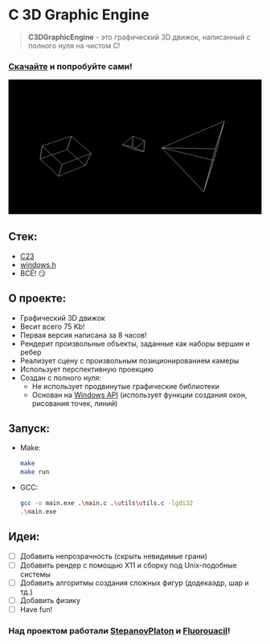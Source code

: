 # C 3D Graphic Engine
> **C3DGraphicEngine** - это графический 3D движок, написанный с полного нуля на чистом С!
### [Скачайте](https://github.com/StepanovPlaton/C3DGraphicEngine/raw/refs/heads/main/builds/v0.11.exe) и попробуйте сами!

![](./screenshots/demo_render.gif)


## Стек:
- [C23](https://ru.wikipedia.org/wiki/C23)
- [windows.h](https://ru.wikipedia.org/wiki/Windows.h)
- ВСЁ! :smirk:

## О проекте:
- Графический 3D движок 
- Весит всего 75 Kb!
- Первая версия написана за 8 часов!
- Рендерит произвольные объекты, заданные как наборы вершин и ребер
- Реализует сцену с произвольным позиционированием камеры
- Использует перспективную проекцию
- Создан с полного нуля:
  - Не использует продвинутые графические библиотеки
  - Основан на [Windows API](https://ru.wikipedia.org/wiki/Windows_API) (использует функции создания окон, рисования точек, линий)
  
## Запуск:
- Make:
    ```bash
    make
    make run
    ```
- GCC:
    ```bash
    gcc -o main.exe .\main.c .\utils\utils.c -lgdi32
    .\main.exe
    ```

## Идеи:
- [ ] Добавить непрозрачность (скрыть невидимые грани)
- [ ] Добавить рендер с помощью X11 и сборку под Unix-подобные системы
- [ ] Добавить алгоритмы создания сложных фигур (додекаэдр, шар и тд.)
- [ ] Добавить физику
- [ ] Have fun!

### Над проектом работали [StepanovPlaton](https://github.com/StepanovPlaton) и [Fluorouacil](https://github.com/Fluorouacil)!